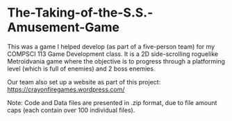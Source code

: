 # The-Taking-of-the-S.S.-Amusement-Game

This was a game I helped develop (as part of a five-person team) for my COMPSCI 113 Game Development class. It is a 2D side-scrolling roguelike Metroidvania game where the objective is to progress through a platforming level (which is full of enemies) and 2 boss enemies.

Our team also set up a website as part of this project: https://crayonfiregames.wordpress.com/

Note: Code and Data files are presented in .zip format, due to file amount caps (each contain over 100 individual files).
